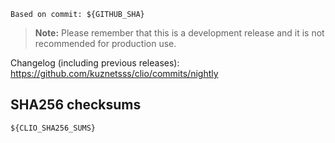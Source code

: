 ```
Based on commit: ${GITHUB_SHA}
```

> **Note:** Please remember that this is a development release and it is not recommended for production use.

Changelog (including previous releases): https://github.com/kuznetsss/clio/commits/nightly

## SHA256 checksums
```
${CLIO_SHA256_SUMS}
```
